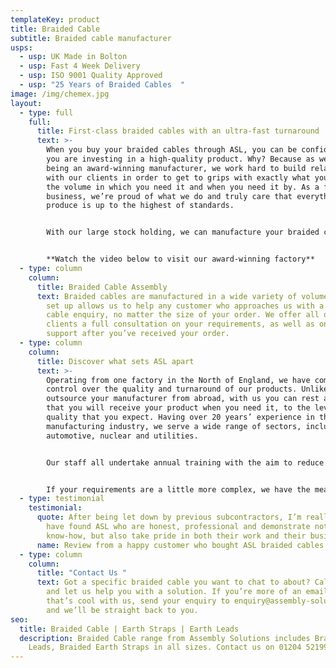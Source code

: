```yaml
---
templateKey: product
title: Braided Cable
subtitle: Braided cable manufacturer
usps:
  - usp: UK Made in Bolton
  - usp: Fast 4 Week Delivery
  - usp: ISO 9001 Quality Approved
  - usp: "25 Years of Braided Cables  "
image: /img/chemex.jpg
layout:
  - type: full
    full:
      title: First-class braided cables with an ultra-fast turnaround
      text: >-
        When you buy your braided cables through ASL, you can be confident that
        you are investing in a high-quality product. Why? Because as well as
        being an award-winning manufacturer, we work hard to build relationships
        with our clients in order to get to grips with exactly what you need,
        the volume in which you need it and when you need it by. As a family-run
        business, we’re proud of what we do and truly care that everything we
        produce is up to the highest of standards. 


        With our large stock holding, we can manufacture your braided cable assembly within days while still maintaining the level of quality we’ve worked hard at achieving and maintaining. Whether you’re looking for Braided Earth Cables, Braided Earth Leads or Braided Earth Straps, we can help. 


        **Watch the video below to visit our award-winning factory**
  - type: column
    column:
      title: Braided Cable Assembly
      text: Braided cables are manufactured in a wide variety of volumes. Our flexible
        set up allows us to help any customer who approaches us with a braided
        cable enquiry, no matter the size of your order. We offer all our
        clients a full consultation on your requirements, as well as ongoing
        support after you’ve received your order.
  - type: column
    column:
      title: Discover what sets ASL apart
      text: >-
        Operating from one factory in the North of England, we have complete
        control over the quality and turnaround of our products. Unlike when you
        outsource your manufacturer from abroad, with us you can rest assured
        that you will receive your product when you need it, to the level of
        quality that you expect. Having over 20 years’ experience in the
        manufacturing industry, we serve a wide range of sectors, including
        automotive, nuclear and utilities. 


        Our staff all undertake annual training with the aim to reduce costs and lead times as well as retaining our high level of quality.


        If your requirements are a little more complex, we have the means to fulfil both large and small orders.
  - type: testimonial
    testimonial:
      quote: After being let down by previous subcontractors, I’m really pleased to
        have found ASL who are honest, professional and demonstrate not only the
        know-how, but also take pride in both their work and their business.
      name: Review from a happy customer who bought ASL braided cables
  - type: column
    column:
      title: "Contact Us "
      text: Got a specific braided cable you want to chat to about? Call 01204 521999
        and let us help you with a solution. If you’re more of an email person,
        that’s cool with us, send your enquiry to enquiry@assembly-solutions.com
        and we’ll be straight back to you.
seo:
  title: Braided Cable | Earth Straps | Earth Leads
  description: Braided Cable range from Assembly Solutions includes Braided Earth
    Leads, Braided Earth Straps in all sizes. Contact us on 01204 521999.
---
```

